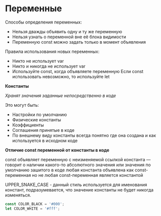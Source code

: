 # Переменные

Способы определения переменных:

+ Нельзя дважды объявить одну и ту же переменную
+ Нельзя узнать о переменной вне её блока видимости
+ Переменную const можно задать только в момент объявления

Правила использования новых переменных:

+ Никто не использует var
+ Никто и никогда не использует var
+ Используйте const, когда объявляете переменную
Если const использовать невозможно, то используйте let

**Константы**

*Хранят значения заданные непосредственно в коде*

Это могут быть:

+ Настройки по умолчанию
+ Физические константы
+ Коэффициенты
+ Соглашения принятые в коде
+ По внешнему виду константы всегда понятно где она создана и как используется в исходном коде

**Отличие const переменной от константы в коде**

const объявляет переменную с неизменяемой ссылкой
константа — говорит о наличии какого-то абсолютного значения или значения по умолчанию зашитого в коде
любая константа объявлена как const-переменная
но не любая const-переменная является константой

UPPER_SNAKE_CASE - данный стиль используется для именования констант, подразумевается, что значение константы не будет никогда изменяться.

```javascript
const COLOR_BLACK = '#000';
let COLOR_WHITE = '#fff';
```